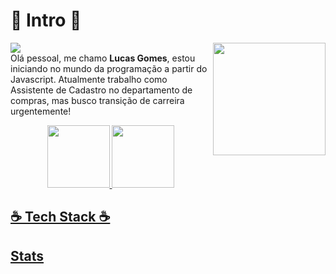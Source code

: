 # 🌴 Intro 🌴
<div>
  
![](https://komarev.com/ghpvc/?username=luhcs)
<img align='right' src="https://media.discordapp.net/attachments/922505483850489869/922505809278144512/download20211103150803.png?width=406&height=406" width='180'>
</br>
  Olá pessoal, me chamo **Lucas Gomes**, estou iniciando no mundo da programação a partir do Javascript. Atualmente trabalho como Assistente de Cadastro no departamento de compras, mas busco transição de carreira urgentemente!
</div>
<div align="center">
  <a href="http://luhcs.vercel.app">
  <img height="100em" src="https://github-readme-stats.vercel.app/api?username=luhcs&show_icons=true&theme=synthwave&include_all_commits=true&count_private=true"/>
  <img height="100em" src="https://github-readme-stats.vercel.app/api/top-langs/?username=luhcs&layout=compact&langs_count=7&theme=synthwave"/>
</div>


## ☕️ Tech Stack ☕️


## Stats
